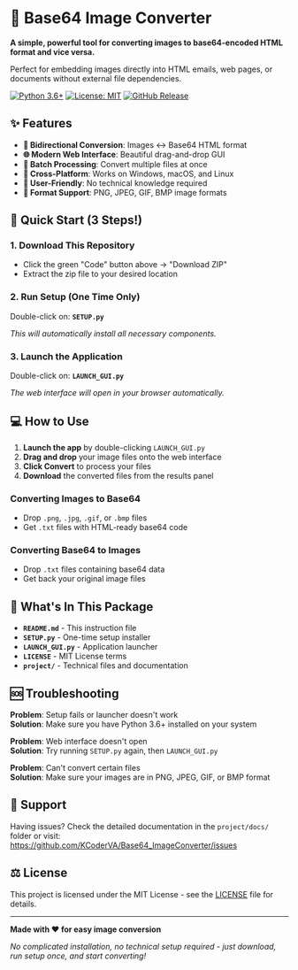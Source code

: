 # 🔄 Base64 Image Converter

**A simple, powerful tool for converting images to base64-encoded HTML format and vice versa.**

Perfect for embedding images directly into HTML emails, web pages, or documents without external file dependencies.

[![Python 3.6+](https://img.shields.io/badge/python-3.6+-blue.svg)](https://www.python.org/downloads/)
[![License: MIT](https://img.shields.io/badge/License-MIT-yellow.svg)](LICENSE)
[![GitHub Release](https://img.shields.io/github/v/release/KCoderVA/Base64_ImageConverter)](https://github.com/KCoderVA/Base64_ImageConverter/releases)

## ✨ Features

- **🔄 Bidirectional Conversion**: Images ↔ Base64 HTML format
- **🌐 Modern Web Interface**: Beautiful drag-and-drop GUI
- **📁 Batch Processing**: Convert multiple files at once
- **📱 Cross-Platform**: Works on Windows, macOS, and Linux
- **🎨 User-Friendly**: No technical knowledge required
- **🔧 Format Support**: PNG, JPEG, GIF, BMP image formats

## 🚀 Quick Start (3 Steps!)

### 1. Download This Repository
- Click the green "Code" button above → "Download ZIP"
- Extract the zip file to your desired location

### 2. Run Setup (One Time Only)
Double-click on: **`SETUP.py`**

*This will automatically install all necessary components.*

### 3. Launch the Application
Double-click on: **`LAUNCH_GUI.py`**

*The web interface will open in your browser automatically.*

## 💻 How to Use

1. **Launch the app** by double-clicking `LAUNCH_GUI.py`
2. **Drag and drop** your image files onto the web interface
3. **Click Convert** to process your files
4. **Download** the converted files from the results panel

### Converting Images to Base64
- Drop `.png`, `.jpg`, `.gif`, or `.bmp` files
- Get `.txt` files with HTML-ready base64 code

### Converting Base64 to Images  
- Drop `.txt` files containing base64 data
- Get back your original image files

## 📁 What's In This Package

- **`README.md`** - This instruction file
- **`SETUP.py`** - One-time setup installer
- **`LAUNCH_GUI.py`** - Application launcher
- **`LICENSE`** - MIT License terms
- **`project/`** - Technical files and documentation

## 🆘 Troubleshooting

**Problem**: Setup fails or launcher doesn't work  
**Solution**: Make sure you have Python 3.6+ installed on your system

**Problem**: Web interface doesn't open  
**Solution**: Try running `SETUP.py` again, then `LAUNCH_GUI.py`

**Problem**: Can't convert certain files  
**Solution**: Make sure your images are in PNG, JPEG, GIF, or BMP format

## 📧 Support

Having issues? Check the detailed documentation in the `project/docs/` folder or visit:
https://github.com/KCoderVA/Base64_ImageConverter/issues

## ⚖️ License

This project is licensed under the MIT License - see the [LICENSE](LICENSE) file for details.

---

**Made with ❤️ for easy image conversion**

*No complicated installation, no technical setup required - just download, run setup once, and start converting!*
